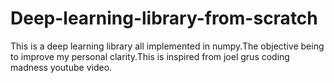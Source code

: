 # Deep-learning-library-from-scratch
This is a deep learning library all implemented in numpy.The objective being to improve my personal clarity.This is inspired from joel grus coding madness youtube video.
